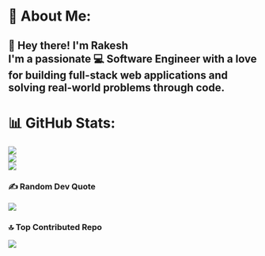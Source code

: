 # 💫 About Me:
## 👋 Hey there! I'm Rakesh<br>I'm a passionate 💻 Software Engineer with a love for building full-stack web applications and solving real-world problems through code.

# 📊 GitHub Stats:
![](https://github-readme-stats.vercel.app/api?username=RakeshDaharwal&theme=neon&hide_border=false&include_all_commits=true&count_private=true)<br/>
![](https://nirzak-streak-stats.vercel.app/?user=RakeshDaharwal&theme=neon&hide_border=false)<br/>
![](https://github-readme-stats.vercel.app/api/top-langs/?username=RakeshDaharwal&theme=neon&hide_border=false&include_all_commits=true&count_private=true&layout=compact)

### ✍️ Random Dev Quote
![](https://quotes-github-readme.vercel.app/api?type=horizontal&theme=merko)

### 🔝 Top Contributed Repo
![](https://github-contributor-stats.vercel.app/api?username=RakeshDaharwal&limit=5&theme=dark&combine_all_yearly_contributions=true)

<!-- Proudly created with GPRM ( https://gprm.itsvg.in ) -->
